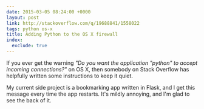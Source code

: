 ```yaml
---
date: 2015-03-05 08:24:00 +0000
layout: post
link: http://stackoverflow.com/q/19688841/1558022
tags: python os-x
title: Adding Python to the OS X firewall
index:
  exclude: true
---
```


If you ever get the warning *"Do you want the application "python" to accept incoming connections?"* on OS X, then somebody on Stack Overflow has helpfully written some instructions to keep it quiet.

My current side project is a bookmarking app written in Flask, and I get this  message every time the app restarts. It's mildly annoying, and I'm glad to see the back of it.